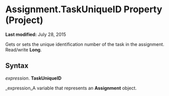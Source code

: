 
# Assignment.TaskUniqueID Property (Project)

 **Last modified:** July 28, 2015

Gets or sets the unique identification number of the task in the assignment. Read/write  **Long**.

## Syntax

 _expression_. **TaskUniqueID**

 _expression_A variable that represents an  **Assignment** object.

